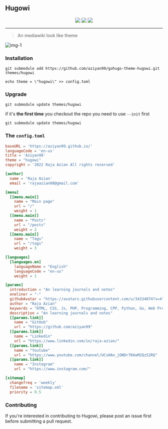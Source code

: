 <p align="center">
    <h2>Hugowi</h2>
</p>

<p align="center">
    <img src="https://img.shields.io/github/issues/aziyan99/gohugo-theme-hugowi">
    <img src="https://img.shields.io/github/stars/aziyan99/gohugo-theme-hugowi">
    <img src="https://img.shields.io/github/license/aziyan99/gohugo-theme-hugowi">
</p>

---

> An mediawiki look like theme

![img-1](https://i.ibb.co/sbctGqr/hugowi.png)

### Installation
```shell
git submodule add https://github.com/aziyan99/gohugo-theme-hugowi.git themes/hugowi

echo theme = \"hugowi\" >> config.toml
```

### Upgrade
```shell
git submodule update themes/hugowi
```

if it's **the first time** you checkout the repo you need to use `--init` first

```shell
git submodule update themes/hugowi
```

### The `config.toml`
```toml
baseURL = 'https://aziyan99.github.io/'
languageCode = 'en-us'
title = 'Aziyan99'
theme = "hugowi"
copyright = '2022 Raja Azian All rights reserved'

[author]
  name = 'Raja Azian'
  email = 'rajaazian08@gmail.com'

[menu]
  [[menu.main]]
    name = "Main page"
    url = "/"
    weight = 1
  [[menu.main]]
    name = "Posts"
    url = "/posts"
    weight = 2
  [[menu.main]]
    name = "Tags"
    url = "/tags"
    weight = 3

[languages]
  [languages.en]
    languageName = "English"
    languageCode = "en-us"
    weight = 1

[params]
  introduction = "An learning journals and notes"
  oneliner = "-"
  githubAvatar = "https://avatars.githubusercontent.com/u/34334074?v=4"
  author = "Raja Azian"
  keywords = "HTML, CSS, Js, PHP, Programming, CPP, Python, Go, Web Programming, Java, C, Rust, MySQL, DBMS"
  description = "An learning journals and notes"
  [[params.link]]
    name = "GitHub"
    url = "https://github.com/aziyan99"
  [[params.link]]
    name = "Linkedin"
    url = "https://www.linkedin.com/in/raja-azian/"
  [[params.link]]
    name = "Youtube"
    url = "https://www.youtube.com/channel/UCsHAn_jONDr7KHaM2Qz52RQ"
  [[params.link]]
    name = "Instagram"
    url = "https://www.instagram.com/"

[sitemap]
  changefreq = 'weekly'
  filename = 'sitemap.xml'
  priority = 0.5
```

### Contributing

If you're interested in contributing to Hugowi, please post an issue first before submitting a pull request.


